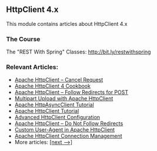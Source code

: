 ## HttpClient 4.x

This module contains articles about HttpClient 4.x

### The Course

The "REST With Spring" Classes: http://bit.ly/restwithspring

### Relevant Articles: 
- [Apache HttpClient – Cancel Request](https://www.baeldung.com/httpclient-cancel-request)
- [Apache HttpClient 4 Cookbook](https://www.baeldung.com/httpclient4)
- [Apache HttpClient – Follow Redirects for POST](https://www.baeldung.com/httpclient-redirect-on-http-post)
- [Multipart Upload with Apache HttpClient](https://www.baeldung.com/httpclient-multipart-upload)
- [Apache HttpAsyncClient Tutorial](https://www.baeldung.com/httpasyncclient-tutorial)
- [Apache HttpClient Tutorial](https://www.baeldung.com/httpclient-guide)
- [Advanced HttpClient Configuration](https://www.baeldung.com/httpclient-advanced-config)
- [Apache HttpClient – Do Not Follow Redirects](https://www.baeldung.com/httpclient-stop-follow-redirect)
- [Custom User-Agent in Apache HttpClient](https://www.baeldung.com/httpclient-user-agent-header)
- [Apache HttpClient Connection Management](https://www.baeldung.com/httpclient-connection-management)
- More articles: [[next -->]](../apache-httpclient-2)

